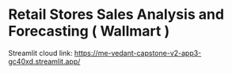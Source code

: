 # Retail Stores Sales Analysis and Forecasting ( Wallmart )
Streamlit cloud link: https://me-vedant-capstone-v2-app3-gc40xd.streamlit.app/
